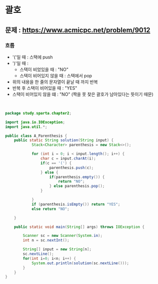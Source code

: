 # 괄호

## 문제 : https://www.acmicpc.net/problem/9012

### 흐름
- '('일 때 : 스택에 push
- ')'일 때 :
  - 스택이 비었있을 때 : "NO"
  - 스택이 비어있지 않을 때 : 스택에서 pop
- 위의 내용을 한 줄의 문자열이 끝날 때 까지 반복
- 반복 후 스택이 비어있을 때 : "YES"
- 스택이 비어있지 않을 떄 : "NO" (짝을 못 찾은 괄호가 남아있다는 뜻이기 때문) 

<br>

```java
package study.sparta.chapter2;

import java.io.IOException;
import java.util.*;

public class A_Parenthesis {
    public static String solution(String input) {
            Stack<Character> parenthesis = new Stack<>();

            for (int i = 0; i < input.length(); i++) {
                char c = input.charAt(i);
                if(c == '(') {
                    parenthesis.push(c);
                } else {
                    if(parenthesis.empty()) {
                        return "NO";
                    } else parenthesis.pop();
                }

            }
            if (parenthesis.isEmpty()) return "YES";
            else return "NO";

    }

    public static void main(String[] args) throws IOException {

        Scanner sc = new Scanner(System.in);
        int n = sc.nextInt();

        String[] input = new String[n];
        sc.nextLine();
        for(int i=0; i<n; i++) {
            System.out.println(solution(sc.nextLine()));
        }
    }
}
```
